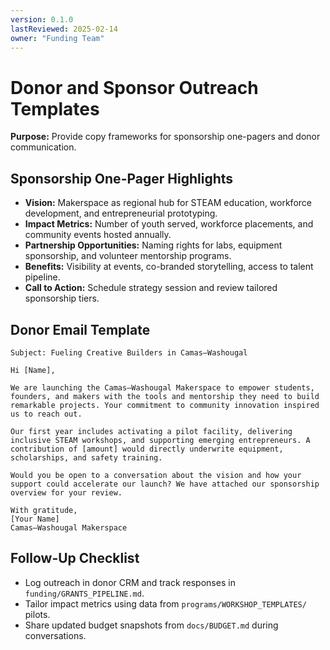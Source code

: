 ```yaml
---
version: 0.1.0
lastReviewed: 2025-02-14
owner: "Funding Team"
---
```


# Donor and Sponsor Outreach Templates

**Purpose:** Provide copy frameworks for sponsorship one-pagers and donor communication.

## Sponsorship One-Pager Highlights
- **Vision:** Makerspace as regional hub for STEAM education, workforce development, and entrepreneurial prototyping.
- **Impact Metrics:** Number of youth served, workforce placements, and community events hosted annually.
- **Partnership Opportunities:** Naming rights for labs, equipment sponsorship, and volunteer mentorship programs.
- **Benefits:** Visibility at events, co-branded storytelling, access to talent pipeline.
- **Call to Action:** Schedule strategy session and review tailored sponsorship tiers.

## Donor Email Template
```
Subject: Fueling Creative Builders in Camas–Washougal

Hi [Name],

We are launching the Camas–Washougal Makerspace to empower students, founders, and makers with the tools and mentorship they need to build remarkable projects. Your commitment to community innovation inspired us to reach out.

Our first year includes activating a pilot facility, delivering inclusive STEAM workshops, and supporting emerging entrepreneurs. A contribution of [amount] would directly underwrite equipment, scholarships, and safety training.

Would you be open to a conversation about the vision and how your support could accelerate our launch? We have attached our sponsorship overview for your review.

With gratitude,
[Your Name]
Camas–Washougal Makerspace
```

## Follow-Up Checklist
- Log outreach in donor CRM and track responses in `funding/GRANTS_PIPELINE.md`.
- Tailor impact metrics using data from `programs/WORKSHOP_TEMPLATES/` pilots.
- Share updated budget snapshots from `docs/BUDGET.md` during conversations.
